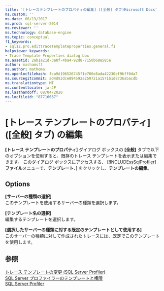 ```yaml
---
title: '[トレーステンプレートのプロパティの編集] ([全般] タブ)Microsoft Docs'
ms.custom: ''
ms.date: 06/13/2017
ms.prod: sql-server-2014
ms.reviewer: ''
ms.technology: database-engine
ms.topic: conceptual
f1_keywords:
- sql12.pro.edittracetemplateproperties.general.f1
helpviewer_keywords:
- Trace Template Properties dialog box
ms.assetid: 2ab1a21d-3a0f-4ba4-92d8-7150b68e585e
author: mashamsft
ms.author: mathoma
ms.openlocfilehash: fca9d196526745f1e700e8ada42230ef9bff0da7
ms.sourcegitcommit: ad4d92dce894592a259721a1571b1d8736abacdb
ms.translationtype: MT
ms.contentlocale: ja-JP
ms.lasthandoff: 08/04/2020
ms.locfileid: "87716637"
---
```

# <a name="edit-trace-template-properties-general-tab"></a>[トレース テンプレートのプロパティ] ([全般] タブ) の編集
  **[トレース テンプレートのプロパティ]** ダイアログ ボックスの **[全般]** タブで以下のオプションを使用すると、既存のトレース テンプレートを表示または編集できます。 このダイアログ ボックスにアクセスする、 [!INCLUDE[ssSqlProfiler](../includes/sssqlprofiler-md.md)] **ファイル**メニューで、**テンプレート**、] をクリックし、**テンプレートの編集**。  
  
## <a name="options"></a>Options  
 **[サーバーの種類の選択]**  
 このテンプレートを使用するサーバーの種類を選択します。  
  
 **[テンプレート名の選択]**  
 編集するテンプレートを選択します。  
  
 **[選択したサーバーの種類に対する既定のテンプレートとして使用する]**  
 このサーバーの種類に対して作成されたトレースには、既定でこのテンプレートを使用します。  
  
## <a name="see-also"></a>参照  
 [トレース テンプレートの変更 &#40;SQL Server Profiler&#41;](modify-a-trace-template-sql-server-profiler.md)   
 [SQL Server プロファイラーのテンプレートと権限](../tools/sql-server-profiler/sql-server-profiler-templates-and-permissions.md)   
 [SQL Server Profiler](../tools/sql-server-profiler/sql-server-profiler.md)  
  
  
